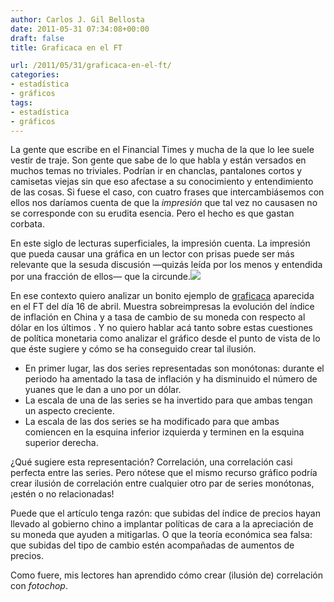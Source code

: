 ```yaml
---
author: Carlos J. Gil Bellosta
date: 2011-05-31 07:34:08+00:00
draft: false
title: Graficaca en el FT

url: /2011/05/31/graficaca-en-el-ft/
categories:
- estadística
- gráficos
tags:
- estadística
- gráficos
---
```


La gente que escribe en el Financial Times y mucha de la que lo lee suele vestir de traje. Son gente que sabe de lo que habla y están versados en muchos temas no triviales. Podrían ir en chanclas, pantalones cortos y camisetas viejas sin que eso afectase a su conocimiento y entendimiento de las cosas. Si fuese el caso, con cuatro frases que intercambiásemos con ellos nos daríamos cuenta de que la _impresión_ que tal vez no causasen no se corresponde con su erudita esencia. Pero el hecho es que gastan corbata.

En este siglo de lecturas superficiales, la impresión cuenta. La impresión que pueda causar una gráfica en un lector con prisas puede ser más relevante que la sesuda discusión —quizás leída por los menos y entendida por una fracción de ellos— que la circunde.[![](/wp-uploads/2011/05/ft_renminbi_inflation.png#center)
](/wp-uploads/2011/05/ft_renminbi_inflation.png#center)

En ese contexto quiero analizar un bonito ejemplo de [graficaca](http://www.datanalytics.com/2011/01/05/1139/) aparecida en el FT del día 16 de abril. Muestra sobreimpresas la evolución del índice de inflación en China y a tasa de cambio de su moneda con respecto al dólar en los últimos . Y no quiero hablar acá tanto sobre estas cuestiones de política monetaria como analizar el gráfico desde el punto de vista de lo que éste sugiere y cómo se ha conseguido crear tal ilusión.


* En primer lugar, las dos series representadas son monótonas: durante el periodo ha amentado la tasa de inflación y ha disminuido el número de yuanes que le dan a uno por un dólar.
* La escala de una de las series se ha invertido para que ambas tengan un aspecto creciente.
* La escala de las dos series se ha modificado para que ambas comiencen en la esquina inferior izquierda y terminen en la esquina superior derecha.

¿Qué sugiere esta representación? Correlación, una correlación casi perfecta entre las series. Pero nótese que el mismo recurso gráfico podría crear ilusión de correlación entre cualquier otro par de series monótonas, ¡estén o no relacionadas!

Puede que el artículo tenga razón: que subidas del índice de precios hayan llevado al gobierno chino a implantar políticas de cara a la apreciación de su moneda que ayuden a mitigarlas. O que la teoría económica sea falsa: que subidas del tipo de cambio estén acompañadas de aumentos de precios.

Como fuere, mis lectores han aprendido cómo crear (ilusión de) correlación con _fotochop_.
